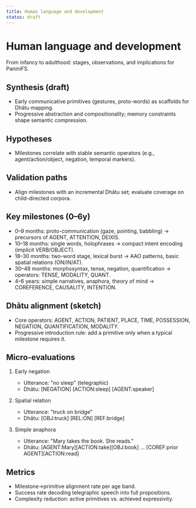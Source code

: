 ```yaml
---
title: Human language and development
status: draft
---
```


# Human language and development

From infancy to adulthood: stages, observations, and implications for PaniniFS.

## Synthesis (draft)
- Early communicative primitives (gestures, proto-words) as scaffolds for Dhātu mapping.
- Progressive abstraction and compositionality; memory constraints shape semantic compression.

## Hypotheses
- Milestones correlate with stable semantic operators (e.g., agent/action/object, negation, temporal markers).

## Validation paths
- Align milestones with an incremental Dhātu set; evaluate coverage on child-directed corpora.

## Key milestones (0–6y)

- 0–9 months: proto-communication (gaze, pointing, babbling) → precursors of AGENT, ATTENTION, DEIXIS.
- 10–18 months: single words, holophrases → compact intent encoding (implicit VERB/OBJECT).
- 18–30 months: two-word stage, lexical burst → AAO patterns, basic spatial relations (ON/IN/AT).
- 30–48 months: morphosyntax, tense, negation, quantification → operators: TENSE, MODALITY, QUANT.
- 4–6 years: simple narratives, anaphora, theory of mind → COREFERENCE, CAUSALITY, INTENTION.

## Dhātu alignment (sketch)

- Core operators: AGENT, ACTION, PATIENT, PLACE, TIME, POSSESSION, NEGATION, QUANTIFICATION, MODALITY.
- Progressive introduction rule: add a primitive only when a typical milestone requires it.

## Micro-evaluations

1) Early negation
	- Utterance: "no sleep" (telegraphic)
	- Dhātu: [NEGATION] [ACTION:sleep] [AGENT:speaker]

2) Spatial relation
	- Utterance: "truck on bridge"
	- Dhātu: [OBJ:truck] [REL:ON] [REF:bridge]

3) Simple anaphora
	- Utterance: "Mary takes the book. She reads."
	- Dhātu: [AGENT:Mary][ACTION:take][OBJ:book] … [COREF:prior AGENT][ACTION:read]

## Metrics

- Milestone→primitive alignment rate per age band.
- Success rate decoding telegraphic speech into full propositions.
- Complexity reduction: active primitives vs. achieved expressivity.

